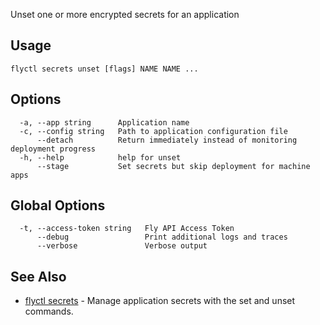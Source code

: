 Unset one or more encrypted secrets for an application

## Usage
~~~
flyctl secrets unset [flags] NAME NAME ...
~~~

## Options

~~~
  -a, --app string      Application name
  -c, --config string   Path to application configuration file
      --detach          Return immediately instead of monitoring deployment progress
  -h, --help            help for unset
      --stage           Set secrets but skip deployment for machine apps
~~~

## Global Options

~~~
  -t, --access-token string   Fly API Access Token
      --debug                 Print additional logs and traces
      --verbose               Verbose output
~~~

## See Also

* [flyctl secrets](/docs/flyctl/secrets/)	 - Manage application secrets with the set and unset commands.

